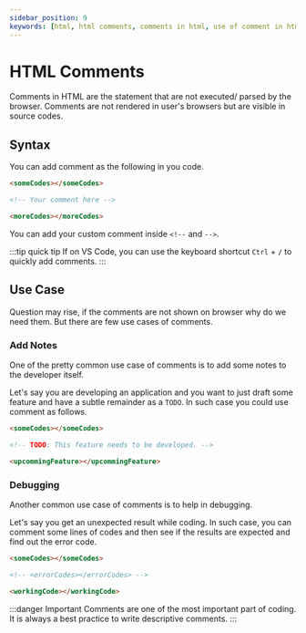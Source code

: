 ```yaml
---
sidebar_position: 9
keywords: [html, html comments, comments in html, use of comment in html, syntax for comment in html]
---
```


# HTML Comments

Comments in HTML are the statement that are not executed/ parsed by the browser. Comments are not rendered in user's browsers but are visible in source codes.

## Syntax

You can add comment as the following in you code.

```html title="comments.html"
<someCodes></someCodes>

<!-- Your comment here -->

<moreCodes></moreCodes>
```

You can add your custom comment inside `<!--` and `-->`.

:::tip quick tip
If on VS Code, you can use the keyboard shortcut `Ctrl` + `/` to quickly add comments.
:::

## Use Case

Question may rise, if the comments are not shown on browser why do we need them. But there are few use cases of comments.

### Add Notes

One of the pretty common use case of comments is to add some notes to the developer itself.

Let's say you are developing an application and you want to just draft some feature and have a subtle remainder as a `TODO`. In such case you could use comment as follows.

```html title="add-note.html"
<someCodes></someCodes>

<!-- TODO: This feature needs to be developed. -->

<upcommingFeature></upcommingFeature>
```

### Debugging

Another common use case of comments is to help in debugging.

Let's say you get an unexpected result while coding. In such case, you can comment some lines of codes and then see if the results are expected and find out the error code.

```html title="debugging.html"
<someCodes></someCodes>

<!-- <errorCodes></errorCodes> -->

<workingCode></workingCode>
```

:::danger Important
Comments are one of the most important part of coding. It is always a best practice to write descriptive comments.
:::
